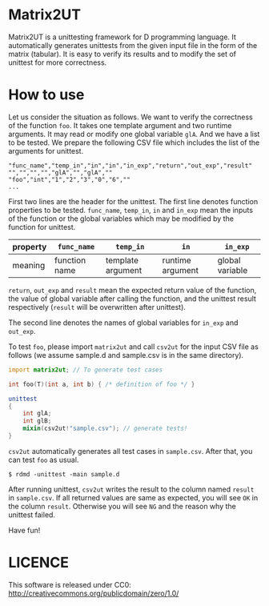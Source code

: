 Matrix2UT
=========

Matrix2UT is a unittesting framework for D programming language.
It automatically generates unittests from the given input file in the form of the matrix (tabular).
It is easy to verify its results and to modify the set of unittest for more correctness.

How to use
==========
Let us consider the situation as follows.
We want to verify the correctness of the function `foo`.
It takes one template argument and two runtime arguments.
It may read or modify one global variable `glA`.
And we have a list to be tested.
We prepare the following CSV file which includes the list of the arguments for unittest.

```csv:sample.csv
"func_name","temp_in","in","in","in_exp","return","out_exp","result"
"","","","","glA","","glA",""
"foo","int","1","2","3","0","6",""
...
```

First two lines are the header for the unittest.
The first line denotes function properties to be tested.
`func_name`, `temp_in`, `in` and `in_exp` mean the inputs of the function or the global variables which may be modified by the function for unittest.

| property | `func_name` | `temp_in` | `in` | `in_exp` |
|----------|-------------|-----------|------|----------|
| meaning | function name | template argument| runtime argument | global variable |

`return`, `out_exp` and `result` mean the expected return value of the function,
the value of global variable after calling the function, and the unittest result respectively
(`result` will be overwritten after unittest).

The second line denotes the names of global variables for `in_exp` and `out_exp`.

To test `foo`, please import `matrix2ut` and call `csv2ut` for the input CSV file as follows
(we assume sample.d and sample.csv is in the same directory).

```d:sample.d
import matrix2ut; // To generate test cases

int foo(T)(int a, int b) { /* definition of foo */ }

unittest
{
    int glA;
    int glB;
    mixin(csv2ut!"sample.csv"); // generate tests!
}
```

`csv2ut` automatically generates all test cases in `sample.csv`.
After that, you can test `foo` as usual.

```sh:
$ rdmd -unittest -main sample.d
```

After running unittest, `csv2ut` writes the result to the column named `result` in `sample.csv`.
If all returned values are same as expected, you will see `OK` in the column `result`.
Otherwise you will see `NG` and the reason why the unittest failed.


Have fun!

LICENCE
=======
This software is released under CC0: http://creativecommons.org/publicdomain/zero/1.0/
